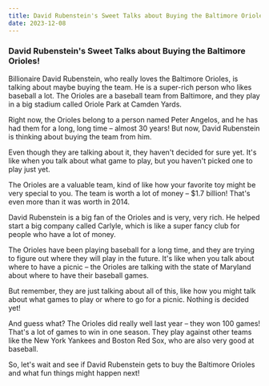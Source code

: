 ```yaml
---
title: David Rubenstein's Sweet Talks about Buying the Baltimore Orioles!
date: 2023-12-08
---
```

### David Rubenstein's Sweet Talks about Buying the Baltimore Orioles! ###

Billionaire David Rubenstein, who really loves the Baltimore Orioles, is talking about maybe buying the team. He is a super-rich person who likes baseball a lot. The Orioles are a baseball team from Baltimore, and they play in a big stadium called Oriole Park at Camden Yards.

Right now, the Orioles belong to a person named Peter Angelos, and he has had them for a long, long time – almost 30 years! But now, David Rubenstein is thinking about buying the team from him.

Even though they are talking about it, they haven't decided for sure yet. It's like when you talk about what game to play, but you haven't picked one to play just yet.

The Orioles are a valuable team, kind of like how your favorite toy might be very special to you. The team is worth a lot of money – $1.7 billion! That's even more than it was worth in 2014.

David Rubenstein is a big fan of the Orioles and is very, very rich. He helped start a big company called Carlyle, which is like a super fancy club for people who have a lot of money.

The Orioles have been playing baseball for a long time, and they are trying to figure out where they will play in the future. It's like when you talk about where to have a picnic – the Orioles are talking with the state of Maryland about where to have their baseball games.

But remember, they are just talking about all of this, like how you might talk about what games to play or where to go for a picnic. Nothing is decided yet!

And guess what? The Orioles did really well last year – they won 100 games! That's a lot of games to win in one season. They play against other teams like the New York Yankees and Boston Red Sox, who are also very good at baseball.

So, let's wait and see if David Rubenstein gets to buy the Baltimore Orioles and what fun things might happen next!